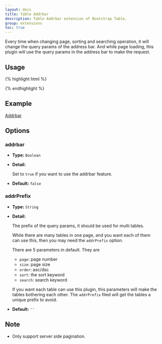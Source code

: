 ```yaml
---
layout: docs
title: Table Addrbar
description: Table Addrbar extension of Bootstrap Table.
group: extensions
toc: true
---
```


Every time when changing page, sorting and searching operation, it will change the query params of the address bar. And while page loading, this plugin will use the query params in the address bar to make the request.

## Usage

{% highlight html %}
<script src="extensions/addrbar/bootstrap-table-addrbar.js"></script>
{% endhighlight %}

## Example

[Addrbar](https://examples.bootstrap-table.com/#extensions/addrbar.html)

## Options

### addrbar

- **Type:** `Boolean`

- **Detail:**

  Set to `true` if you want to use the addrbar feature.

- **Default:** `false`

### addrPrefix

- **Type:** `String`

- **Detail:**

  The prefix of the query params, it should be used for multi tables.

  While there are many tables in one page, and you want each of them can use this, then you may need the `addrPrefix` option.

  There are 5 parameters in default. They are

  * `page`: page number
  * `size`: page size
  * `order`: asc/dsc
  * `sort`: the sort keyword
  * `search`: search keyword

  If you want each table can use this plugin, this parameters will make the tables bothering each other. The `addrPrefix` filed will get the tables a unique prefix to avoid.

- **Default:** `''`

## Note

* Only support server side pagination.
